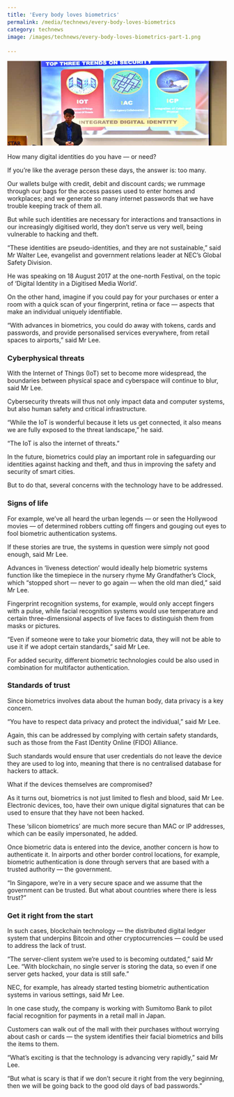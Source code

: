 ```yaml
---
title: 'Every body loves biometrics'
permalink: /media/technews/every-body-loves-biometrics
category: technews
image: /images/technews/every-body-loves-biometrics-part-1.png

---
```



![Every body loves biometrics](/images/technews/every-body-loves-biometrics-part-1.png)

How many digital identities do you have — or need?

If you’re like the average person these days, the answer is: too many.

Our wallets bulge with credit, debit and discount cards; we rummage through our bags for the access passes used to enter homes and workplaces; and we generate so many internet passwords that we have trouble keeping track of them all.

But while such identities are necessary for interactions and transactions in our increasingly digitised world, they don’t serve us very well, being vulnerable to hacking and theft.

“These identities are pseudo-identities, and they are not sustainable,” said Mr Walter Lee, evangelist and government relations leader at NEC’s Global Safety Division.

He was speaking on 18 August 2017 at the one-north Festival, on the topic of ‘Digital Identity in a Digitised Media World’.

On the other hand, imagine if you could pay for your purchases or enter a room with a quick scan of your fingerprint, retina or face — aspects that make an individual uniquely identifiable.

“With advances in biometrics, you could do away with tokens, cards and passwords, and provide personalised services everywhere, from retail spaces to airports,” said Mr Lee.

### **Cyberphysical threats**
With the Internet of Things (IoT) set to become more widespread, the boundaries between physical space and cyberspace will continue to blur, said Mr Lee.

Cybersecurity threats will thus not only impact data and computer systems, but also human safety and critical infrastructure.

“While the IoT is wonderful because it lets us get connected, it also means we are fully exposed to the threat landscape,” he said.

“The IoT is also the internet of threats.”

In the future, biometrics could play an important role in safeguarding our identities against hacking and theft, and thus in improving the safety and security of smart cities.

But to do that, several concerns with the technology have to be addressed.

### **Signs of life**
For example, we’ve all heard the urban legends — or seen the Hollywood movies — of determined robbers cutting off fingers and gouging out eyes to fool biometric authentication systems.

If these stories are true, the systems in question were simply not good enough, said Mr Lee.

Advances in ‘liveness detection’ would ideally help biometric systems function like the timepiece in the nursery rhyme My Grandfather’s Clock, which “stopped short — never to go again — when the old man died,” said Mr Lee.

Fingerprint recognition systems, for example, would only accept fingers with a pulse, while facial recognition systems would use temperature and certain three-dimensional aspects of live faces to distinguish them from masks or pictures.

“Even if someone were to take your biometric data, they will not be able to use it if we adopt certain standards,” said Mr Lee.

For added security, different biometric technologies could be also used in combination for multifactor authentication.

### **Standards of trust**
Since biometrics involves data about the human body, data privacy is a key concern.

“You have to respect data privacy and protect the individual,” said Mr Lee.

Again, this can be addressed by complying with certain safety standards, such as those from the Fast IDentity Online (FIDO) Alliance.

Such standards would ensure that user credentials do not leave the device they are used to log into, meaning that there is no centralised database for hackers to attack.

What if the devices themselves are compromised?

As it turns out, biometrics is not just limited to flesh and blood, said Mr Lee. Electronic devices, too, have their own unique digital signatures that can be used to ensure that they have not been hacked.

These ‘silicon biometrics’ are much more secure than MAC or IP addresses, which can be easily impersonated, he added.

Once biometric data is entered into the device, another concern is how to authenticate it. In airports and other border control locations, for example, biometric authentication is done through servers that are based with a trusted authority — the government.

“In Singapore, we’re in a very secure space and we assume that the government can be trusted. But what about countries where there is less trust?”

### **Get it right from the start**
In such cases, blockchain technology — the distributed digital ledger system that underpins Bitcoin and other cryptocurrencies — could be used to address the lack of trust.

“The server-client system we’re used to is becoming outdated,” said Mr Lee. “With blockchain, no single server is storing the data, so even if one server gets hacked, your data is still safe.”

NEC, for example, has already started testing biometric authentication systems in various settings, said Mr Lee.

In one case study, the company is working with Sumitomo Bank to pilot facial recognition for payments in a retail mall in Japan.

Customers can walk out of the mall with their purchases without worrying about cash or cards — the system identifies their facial biometrics and bills the items to them.

“What’s exciting is that the technology is advancing very rapidly,” said Mr Lee.

“But what is scary is that if we don’t secure it right from the very beginning, then we will be going back to the good old days of bad passwords.”

